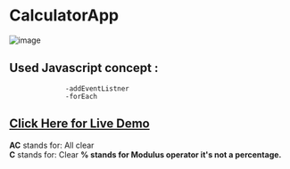 # CalculatorApp
![image](https://github.com/PrashantScripter/Calculator/assets/123546189/6bd91bf8-9310-464a-9e62-f11290bed766)

## Used Javascript concept :
                  -addEventListner
                  -forEach
## [Click Here for Live Demo](https://prashantscripter.github.io/Calculator/)

<b>AC</b> stands for: All clear<br>
<b>C</b> stands for: Clear
<b>%<b> stands for Modulus operator it's not a percentage.
